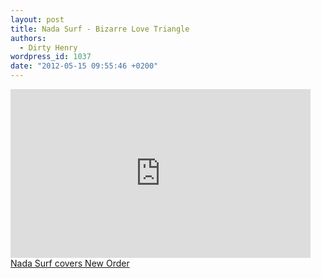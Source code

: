```yaml
---
layout: post
title: Nada Surf - Bizarre Love Triangle
authors:
  - Dirty Henry
wordpress_id: 1037
date: "2012-05-15 09:55:46 +0200"
---
```


<iframe frameborder="no" width="480" height="270" scrolling="no" src="http://www.avclub.com/video_embed/?id=70702"></iframe><br /><a href="http://www.avclub.com/articles/nada-surf-covers-new-order,70702/" target="_blank" title="Nada Surf covers New Order">Nada Surf covers New Order</a>
